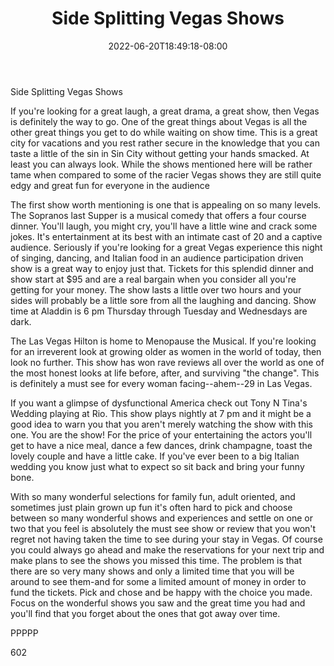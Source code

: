﻿---
title: "Side Splitting Vegas Shows"
date: 2022-06-20T18:49:18-08:00
description: "Text Tips for Web Success"
featured_image: "/images/Text.jpg"
tags: ["Text"]
---

Side Splitting Vegas Shows

If you're looking for a great laugh, a great drama, a great show, then Vegas is definitely the way to go. One of the great things about Vegas is all the other great things you get to do while waiting on show time. This is a great city for vacations and you rest rather secure in the knowledge that you can taste a little of the sin in Sin City without getting your hands smacked. At least you can always look. While the shows mentioned here will be rather tame when compared to some of the racier Vegas shows they are still quite edgy and great fun for everyone in the audience

The first show worth mentioning is one that is appealing on so many levels. The Sopranos last Supper is a musical comedy that offers a four course dinner. You'll laugh, you might cry, you'll have a little wine and crack some jokes. It's entertainment at its best with an intimate cast of 20 and a captive audience. Seriously if you're looking for a great Vegas experience this night of singing, dancing, and Italian food in an audience participation driven show is a great way to enjoy just that. Tickets for this splendid dinner and show start at $95 and are a real bargain when you consider all you're getting for your money. The show lasts a little over two hours and your sides will probably be a little sore from all the laughing and dancing. Show time at Aladdin is 6 pm Thursday through Tuesday and Wednesdays are dark.

The Las Vegas Hilton is home to Menopause the Musical. If you're looking for an irreverent look at growing older as women in the world of today, then look no further. This show has won rave reviews all over the world as one of the most honest looks at life before, after, and surviving "the change". This is definitely a must see for every woman facing--ahem--29 in Las Vegas.

If you want a glimpse of dysfunctional America check out Tony N Tina's Wedding playing at Rio. This show plays nightly at 7 pm and it might be a good idea to warn you that you aren't merely watching the show with this one. You are the show! For the price of your entertaining the actors you'll get to have a nice meal, dance a few dances, drink champagne, toast the lovely couple and have a little cake. If you've ever been to a big Italian wedding you know just what to expect so sit back and bring your funny bone.

With so many wonderful selections for family fun, adult oriented, and sometimes just plain grown up fun it's often hard to pick and choose between so many wonderful shows and experiences and settle on one or two that you feel is absolutely the must see show or review that you won't regret not having taken the time to see during your stay in Vegas. Of course you could always go ahead and make the reservations for your next trip and make plans to see the shows you missed this time. The problem is that there are so very many shows and only a limited time that you will be around to see them-and for some a limited amount of money in order to fund the tickets. Pick and chose and be happy with the choice you made. Focus on the wonderful shows you saw and the great time you had and you'll find that you forget about the ones that got away over time.

PPPPP

602

